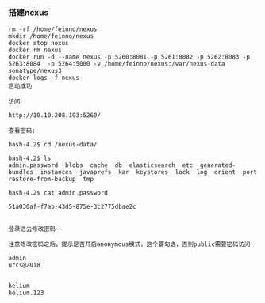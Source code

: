 ### 搭建nexus 
    rm -rf /home/feinno/nexus
    mkdir /home/feinno/nexus
    docker stop nexus
    docker rm nexus
    docker run -d --name nexus -p 5260:8081 -p 5261:8082 -p 5262:8083 -p 5263:8084  -p 5264:5000 -v /home/feinno/nexus:/var/nexus-data sonatype/nexus3
    docker logs -f nexus
    启动成功
    
    访问
    
    http://10.10.208.193:5260/
    
    查看密码:
    
    bash-4.2$ cd /nexus-data/
    
    bash-4.2$ ls
    admin.password	blobs  cache  db  elasticsearch  etc  generated-bundles  instances  javaprefs  kar  keystores  lock  log  orient  port	restore-from-backup  tmp
    
    bash-4.2$ cat admin.password 
    
    51a030af-f7ab-43d5-875e-3c2775dbae2c
    
    
    登录进去修改密码~~
    
    注意修改密码之后，提示是否开启anonymous模式，这个要勾选，否则public需要密码访问
    
    admin
    urcs@2018
    
    
    helium
    helium.123